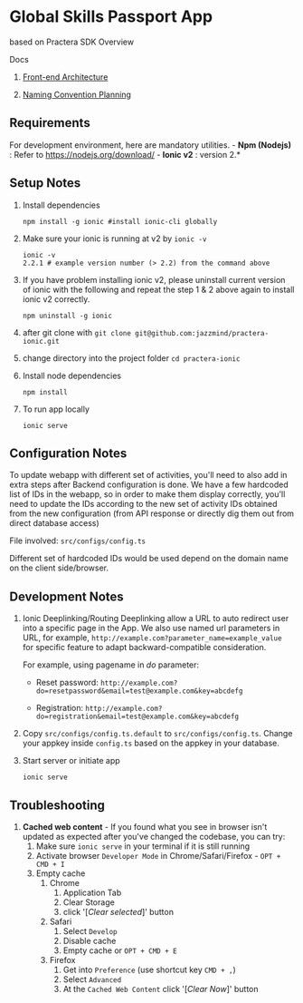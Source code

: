 # Global Skills Passport App
based on Practera SDK
Overview

Docs

1. [Front-end Architecture](https://docs.google.com/document/d/1-6rO7WrnBSGQtbmnIXe-AukzQVsrDpPFM9YeS9r44X8/edit#heading=h.973rokhhmjm5)

1. [Naming Convention Planning](https://docs.google.com/document/d/1Q77qYA9IPTXmjhEMizZYNEBbJkEcbJbD34_1wyEY6iI/edit)


## Requirements

For development environment, here are mandatory utilities.
    - __Npm (Nodejs)__ : Refer to https://nodejs.org/download/
    - __Ionic v2__ : version 2.*

## Setup Notes

1. Install dependencies
    ```shell
    npm install -g ionic #install ionic-cli globally
    ```
1. Make sure your ionic is running at v2 by `ionic -v`
    ```shell
    ionic -v
    2.2.1 # example version number (> 2.2) from the command above
    ```

1. If you have problem installing ionic v2, please uninstall current version of ionic with the following and repeat the step 1 & 2 above again to install ionic v2 correctly.
    ```shell
    npm uninstall -g ionic
    ```

1. after git clone with `git clone git@github.com:jazzmind/practera-ionic.git`

1. change directory into the project folder `cd practera-ionic`

1. Install node dependencies
    ```shell
    npm install
    ```

1. To run app locally
    ```shell
    ionic serve
    ```

## Configuration Notes

To update webapp with different set of activities, you'll need to also add in extra steps after Backend configuration is done. We have a few hardcoded list of IDs in the webapp, so in order to make them display correctly, you'll need to update the IDs according to the new set of activity IDs obtained from the new configuration (from API response or directly dig them out from direct database access)

File involved: `src/configs/config.ts`

Different set of hardcoded IDs would be used depend on the domain name on the client side/browser.

## Development Notes

1. Ionic Deeplinking/Routing
    Deeplinking allow a URL to auto redirect user into a specific page in the App.
    We also use named url parameters in URL, for example, ```http://example.com?parameter_name=example_value``` for specific feature to adapt backward-compatible consideration.

    For example, using pagename in _do_ parameter:

    - Reset password: `http://example.com?do=resetpassword&email=test@example.com&key=abcdefg`

    - Registration: `http://example.com?do=registration&email=test@example.com&key=abcdefg`

1. Copy `src/configs/config.ts.default` to `src/configs/config.ts`. Change your appkey inside `config.ts` based on the appkey in your database.

1. Start server or initiate app
    ```
    ionic serve
    ```

## Troubleshooting

1. **Cached web content** - If you found what you see in browser isn't updated as expected after you've changed the codebase, you can try:
    1. Make sure `ionic serve` in your terminal if it is still running
    1. Activate browser `Developer Mode` in Chrome/Safari/Firefox - `OPT + CMD + I`
    1. Empty cache
        1. Chrome
            1. Application Tab
            1. Clear Storage
            1. click '[*Clear selected*]' button
        1. Safari
            1. Select `Develop`
            1. Disable cache
            1. Empty cache or `OPT + CMD + E`
        1. Firefox
            1. Get into `Preference` (use shortcut key `CMD + ,`)
            1. Select `Advanced`
            1. At the `Cached Web Content` click '[*Clear Now*]' button
